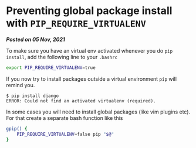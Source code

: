 # Preventing global package install with `PIP_REQUIRE_VIRTUALENV`
**_Posted on 05 Nov, 2021_**

To make sure you have an virtual env activated whenever you do `pip install`, add the following line to your `.bashrc`

```bash
export PIP_REQUIRE_VIRTUALENV=true
```

If you now try to install packages outside a virtual environment `pip` will remind you.

```
$ pip install django
ERROR: Could not find an activated virtualenv (required).
```

In some cases you will need to install global packages (like vim plugins etc). For that create a separate bash function like this

```bash
gpip() {
    PIP_REQUIRE_VIRTUALENV=false pip "$@"
}
```
